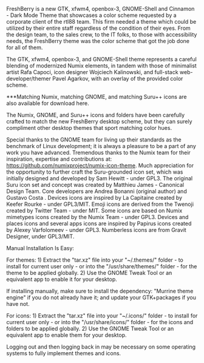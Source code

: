 FreshBerry is a new GTK, xfwm4, openbox-3, GNOME-Shell and Cinnamon - Dark Mode Theme that showcases a color scheme requested by a corporate client of the rtl88 team. This firm needed a theme which could be utilized by their entire staff regardless of the condition of their eyes. From the design team, to the sales crew, to the IT folks, to those with accessibility needs, the FreshBerry theme was the color scheme that got the job done for all of them.

The GTK, xfwm4, openbox-3, and GNOME-Shell theme represents a careful blending of modernized Numix elements, in tandem with those of minimalist artist Rafa Capoci, icon designer Wojciech Kalinowski, and full-stack web-developer/themer Pavel Agarkov, with an overlay of the provided color scheme.


***Matching Numix,  matching GNOME, and matching Suru++ icons are also available for download here.


The Numix, GNOME, and Suru++ icons and folders have been carefully crafted to match the new FreshBerry desktop scheme, but they can surely compliment other desktop themes that sport matching color hues.

Special thanks to the GNOME team for living up their standards as the benchmark of Linux development; it is always a pleasure to be a part of any work you have advanced. Tremendous thanks to the Numix team for their inspiration, expertise and contributions at: https://github.com/numixproject/numix-icon-theme. Much appreciation for the opportunity to further craft the Suru-grounded icon set, which was initially designed and developed by Sam Hewitt - under GPL3. The original Suru icon set and concept was created by Matthieu James - Canonical Design Team. Core developers are Andrea Bonanni (original author) and Gustavo Costa . Devices icons are inspired by La Capitaine created by Keefer Rourke - under GPL3/MIT. Emoji icons are derived from the Twenoji created by Twitter Team - under MIT. Some icons are based on Numix mimetypes icons created by the Numix Team - under GPL3. Devices and places icons and several apps icons are inspired by Papirus icons created by Alexey Varfolomeev - under GPL3. Numberless icons are from Gravit Designer, under GPL3/MIT.


Manual Installation Is Easy:

For themes: 1) Extract the "tar.xz" file into your "~/.themes/" folder - to install for current user only - or into the "/usr/share/themes/" folder - for the theme to be applied globally. 2) Use the GNOME Tweak Tool or an equivalent app to enable it for your desktop.

If installing manually, make sure to install the dependency: "Murrine theme engine" if you do not already have it; and update your GTK+packages if you have not.

For icons: 1) Extract the "tar.xz" file into your "~/.icons/" folder - to install for current user only - or into the "/usr/share/icons/" folder - for the icons and folders to be applied globally. 2) Use the GNOME Tweak Tool or an equivalent app to enable them for your desktop.

Logging out and then logging back in may be necessary on some operating systems to fully implement themes and icons. 
